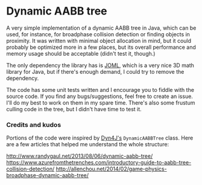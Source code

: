 # Dynamic AABB tree

A very simple implementation of a dynamic AABB tree in Java, which can be used, for instance, for broadphase collision detection or finding objects in proximity. It was written with minimal object allocation in mind, but it could probably be optimized more in a few places, but its overall performance and memory usage should be acceptable (didn't test it, though.)

The only dependency the library has is [JOML](https://github.com/JOML-CI/JOML), which is a very nice 3D math library for Java, but if there's enough demand, I could try to remove the dependency.

The code has some unit tests written and I encourage you to fiddle with the source code. If you find any bugs/suggestions, feel free to create an issue. I'll do my best to work on them in my spare time. There's also some frustum culling code in the tree, but I didn't have time to test it.

### Credits and kudos
Portions of the code were inspired by [Dyn4J's](https://github.com/dyn4j/dyn4j) `DynamicAABBTree` class. Here are a few articles that helped me understand the whole structure:

http://www.randygaul.net/2013/08/06/dynamic-aabb-tree/
https://www.azurefromthetrenches.com/introductory-guide-to-aabb-tree-collision-detection/
http://allenchou.net/2014/02/game-physics-broadphase-dynamic-aabb-tree/